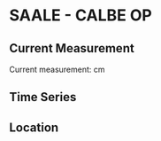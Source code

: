 # SAALE - CALBE OP

## Current Measurement

Current measurement: <Value topic="rivers/pegel-online/SAALE/CALBE_OP/measurementValue"/> cm

## Time Series

<TimeSeries topic="rivers/pegel-online/SAALE/CALBE_OP/measurementValue" period="week" />

## Location

<WorldMap>
  <Marker lat="51.90107526374062" lon="11.78871221282285" labelTopic="rivers/pegel-online/SAALE/CALBE_OP" />
</WorldMap>
